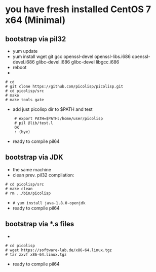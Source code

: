 # you have fresh installed CentOS 7 x64 (Minimal)

## bootstrap via pil32
* yum update
*  yum install wget git gcc openssl-devel openssl-libs.i686 openssl-devel.i686 glibc-devel.i686 glibc-devel libgcc.i686
* reboot
* 
```
# cd
# git clone https://github.com/picolisp/picolisp.git
# cd picolisp/src
# make
# make tools gate
```
* add just picolisp dir to $PATH and test
```
    # export PATH=$PATH:/home/user/picolisp
    # pil @lib/test.l
    OK
    : (bye)
```
* ready to compile pil64

## bootstrap via JDK
* the same machine
* clean prev. pil32 compilation:
```
# cd picolisp/src
# make clean
# rm ../bin/picolisp
```
* ```# yum install java-1.8.0-openjdk```
* ready to compile pil64

## bootstrap via *.s files
*
```
# cd picolisp
# wget https://software-lab.de/x86-64.linux.tgz
# tar zxvf x86-64.linux.tgz
```
* ready to compile pil64


